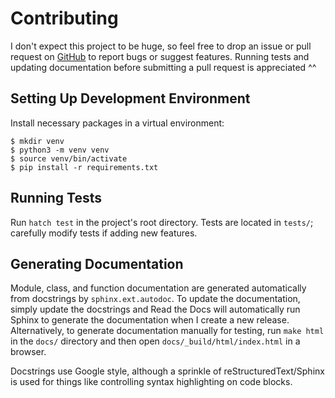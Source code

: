 # Contributing

I don't expect this project to be huge, so feel free to drop an issue or pull request on [GitHub](https://github.com/AnonymousRand/python-markdown-environments) to report bugs or suggest features. Running tests and updating documentation before submitting a pull request is appreciated ^^

## Setting Up Development Environment

Install necessary packages in a virtual environment:
```shell
$ mkdir venv
$ python3 -m venv venv
$ source venv/bin/activate
$ pip install -r requirements.txt
```

## Running Tests

Run `hatch test` in the project's root directory. Tests are located in `tests/`; carefully modify tests if adding new features.

## Generating Documentation

Module, class, and function documentation are generated automatically from docstrings by `sphinx.ext.autodoc`. To update the documentation, simply update the docstrings and Read the Docs will automatically run Sphinx to generate the documentation when I create a new release. Alternatively, to generate documentation manually for testing, run `make html` in the `docs/` directory and then open `docs/_build/html/index.html` in a browser.

Docstrings use Google style, although a sprinkle of reStructuredText/Sphinx is used for things like controlling syntax highlighting on code blocks.
